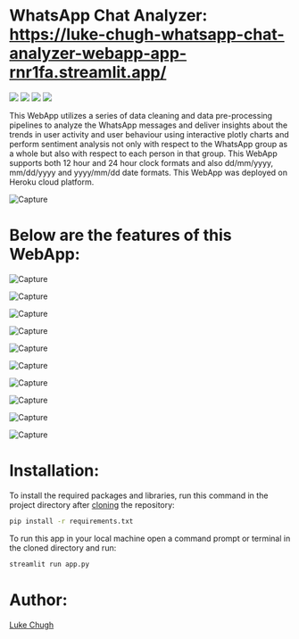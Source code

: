 # WhatsApp Chat Analyzer: https://luke-chugh-whatsapp-chat-analyzer-webapp-app-rnr1fa.streamlit.app/

![](https://img.shields.io/badge/python-3.7-blueviolet)
![](https://img.shields.io/badge/plotly-5.8.0-greenyellow)
![](https://img.shields.io/badge/nltk-3.5-aquamarine)
![](https://img.shields.io/badge/streamlit-1.9.1-brightgreen)

This WebApp utilizes a series of data cleaning and data pre-processing pipelines to analyze the WhatsApp messages and deliver insights about the trends in user activity and user behaviour using interactive plotly charts and perform sentiment analysis not only with respect to the WhatsApp group as a whole but also with respect to each person in that group. This WebApp supports both 12 hour and 24 hour clock formats and also dd/mm/yyyy, mm/dd/yyyy and yyyy/mm/dd date formats. This WebApp was deployed on Heroku cloud platform.

![Capture](https://github.com/luke-chugh/whatsapp-chat-analyzer-WebApp/blob/main/screenshots/dropdown.png)

# Below are the features of this WebApp:
![Capture](https://github.com/luke-chugh/whatsapp-chat-analyzer-WebApp/blob/main/screenshots/a.png)

![Capture](https://github.com/luke-chugh/whatsapp-chat-analyzer-WebApp/blob/main/screenshots/b.png)

![Capture](https://github.com/luke-chugh/whatsapp-chat-analyzer-WebApp/blob/main/screenshots/c.png)

![Capture](https://github.com/luke-chugh/whatsapp-chat-analyzer-WebApp/blob/main/screenshots/d.png)

![Capture](https://github.com/luke-chugh/whatsapp-chat-analyzer-WebApp/blob/main/screenshots/e.png)

![Capture](https://github.com/luke-chugh/whatsapp-chat-analyzer-WebApp/blob/main/screenshots/f.png)

![Capture](https://github.com/luke-chugh/whatsapp-chat-analyzer-WebApp/blob/main/screenshots/g.png)

![Capture](https://github.com/luke-chugh/whatsapp-chat-analyzer-WebApp/blob/main/screenshots/h.png)

![Capture](https://github.com/luke-chugh/whatsapp-chat-analyzer-WebApp/blob/main/screenshots/i.png)

![Capture](https://github.com/luke-chugh/whatsapp-chat-analyzer-WebApp/blob/main/screenshots/j.png)

# Installation:
To install the required packages and libraries, run this command in the project directory after [cloning](https://www.howtogeek.com/451360/how-to-clone-a-github-repository/) the repository:
```bash
pip install -r requirements.txt
```
To run this app in your local machine open a command prompt or terminal in the cloned directory and run:
```bash
streamlit run app.py
```
# Author:
[Luke Chugh](https://www.linkedin.com/in/luke-chugh-2b2043181/)
